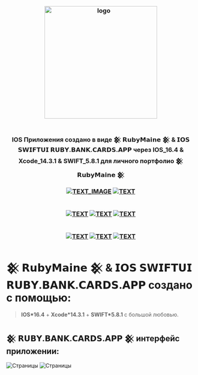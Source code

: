 <h3 align="center">
<br />
<img src="https://rubymaine.000webhostapp.com/rubymaine/my.rubymaine.IOS.SWIFTUI.RUBYBANKCARD.APP/00.png" alt="logo" width="300" />
<br />
<br />

IOS Приложения создано в виде 𒆜 𝗥𝘂𝗯𝘆𝗠𝗮𝗶𝗻𝗲 𒆜 & 𝗜𝗢𝗦 𝗦𝗪𝗜𝗙𝗧𝗨𝗜 𝗥𝗨𝗕𝗬.𝗕𝗔𝗡𝗞.𝗖𝗔𝗥𝗗𝗦.𝗔𝗣𝗣 через IOS_16.4 & Xcode_14.3.1 & SWIFT_5.8.1 для личного портфолио 𒆜 𝗥𝘂𝗯𝘆𝗠𝗮𝗶𝗻𝗲 𒆜

[![TEXT_IMAGE](https://img.shields.io/badge/GitHub-EE0000??style=for-the-badge&logo=github&logoColor=white)](https://github.com/)
[![TEXT](https://img.shields.io/badge/LICENSE:_MIT/APACHE-v2.0-EE0000??style=for-the-badge&logo=LibreOffice&logoColor=white)](#)
<br /><br /><br />
[![TEXT](https://img.shields.io/badge/IOS_версия:-v16.4-EE0000??style=for-the-badge&logo=appstore&logoColor=white)](#)
[![TEXT](https://img.shields.io/badge/Xcode_версия:-v14.3.1-EE0000??style=for-the-badge&logo=xcode&logoColor=white)](#)
[![TEXT](https://img.shields.io/badge/SWIFT_версия:-v5.8.1-EE0000??style=for-the-badge&logo=swift&logoColor=white)](#)
<br /><br /><br />
[![TEXT](https://img.shields.io/badge/Телеграм_Канал:-@RUBYMAINE-EE0000??style=for-the-badge&logo=telegram&logoColor=blue)](https://t.me/rubymaine)
[![TEXT](https://img.shields.io/badge/Автор:-RUBYMAINE-CC342D??style=for-the-badge&logo=ruby&logoColor=white)](#)
[![TEXT](https://img.shields.io/badge/Дата_и_время_разработки:-[𝟭𝟯.𝟬𝟴.𝟮𝟬𝟮𝟯]-EE0000??style=for-the-badge&logo=rescuetime&logoColor=blue)](#)

</h3>

# 𒆜 𝗥𝘂𝗯𝘆𝗠𝗮𝗶𝗻𝗲 𒆜 & 𝗜𝗢𝗦 𝗦𝗪𝗜𝗙𝗧𝗨𝗜 𝗥𝗨𝗕𝗬.𝗕𝗔𝗡𝗞.𝗖𝗔𝗥𝗗𝗦.𝗔𝗣𝗣 создано с помощью:
> **IOS*16.4** + **Xcode*14.3.1** + **SWIFT*5.8.1** с большой любовью.

## 𒆜 𝗥𝗨𝗕𝗬.𝗕𝗔𝗡𝗞.𝗖𝗔𝗥𝗗𝗦.𝗔𝗣𝗣 𒆜 интерфейс приложении:
![Страницы](https://rubymaine.000webhostapp.com/rubymaine/my.rubymaine.IOS.SWIFTUI.RUBYBANKCARD.APP/1.jpg?raw=true)
![Страницы](https://rubymaine.000webhostapp.com/rubymaine/my.rubymaine.IOS.SWIFTUI.RUBYBANKCARD.APP/4in1.png?raw=true)